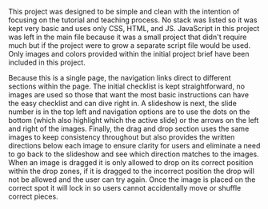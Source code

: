 This project was designed to be simple and clean with the intention of focusing on the tutorial and teaching process.  No stack was listed so it was kept very basic and uses only CSS, HTML, and JS.  JavaScript in this project was left in the main file because it was a small project that didn't require much but if the project were to grow a separate script file would be used.  Only images and colors provided within the initial project brief have been included in this project.

Because this is a single page, the navigation links direct to different sections within the page.  The initial checklist is kept straightforward, no images are used so those that want the most basic instructions can have the easy checklist and can dive right in.  A slideshow is next, the slide number is in the top left and navigation options are to use the dots on the bottom (which also highlight which the active slide) or the arrows on the left and right of the images. Finally, the drag and drop section uses the same images to keep consistency throughout but also provides the written directions below each image to ensure clarity for users and eliminate a need to go back to the slideshow and see which direction matches to the images.  When an image is dragged it is only allowed to drop on its correct position within the drop zones, if it is dragged to the incorrect position the drop will not be allowed and the user can try again.  Once the image is placed on the correct spot it will lock in so users cannot accidentally move or shuffle correct pieces.
